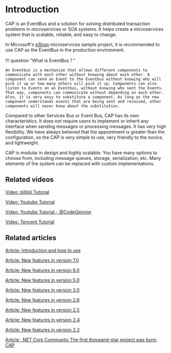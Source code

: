 # Introduction

CAP is an EventBus and a solution for solving distributed transaction problems in microservices or SOA systems. It helps create a microservices system that is scalable, reliable, and easy to change.

In Microsoft's [eShop](https://github.com/dotnet/eShop) microservices sample project, it is recommended to use CAP as the EventBus in the production environment.


!!! question "What is EventBus？"

    An Eventbus is a mechanism that allows different components to communicate with each other without knowing about each other. A component can send an Event to the Eventbus without knowing who will pick it up or how many others will pick it up. Components can also listen to Events on an Eventbus, without knowing who sent the Events. That way, components can communicate without depending on each other. Also, it is very easy to substitute a component. As long as the new component understands events that are being sent and received, other components will never know about the substitution.

Compared to other Services Bus or Event Bus, CAP has its own characteristics. It does not require users to implement or inherit any interface when sending messages or processing messages. It has very high flexibility. We have always believed that the appointment is greater than the configuration, so the CAP is very simple to use, very friendly to the novice, and lightweight.

CAP is modular in design and highly scalable. You have many options to choose from, including message queues, storage, serialization, etc. Many elements of the system can be replaced with custom implementations.

## Related videos

[Video: bilibili Tutorial](https://www.bilibili.com/video/av31582401/)

[Video: Youtube Tutorial](https://youtu.be/K1e4e0eddNE)

[Video: Youtube Tutorial - @CodeOpinion](https://www.youtube.com/watch?v=dnhPzILvgeo) 

[Video: Tencent Tutorial](https://www.cnblogs.com/savorboard/p/7243609.html)

## Related articles

[Article: Introduction and how to use](http://www.cnblogs.com/savorboard/p/cap.html)

[Article: New features in version 7.0](https://www.cnblogs.com/savorboard/p/cap-7-0.html)

[Article: New features in version 6.0](https://www.cnblogs.com/savorboard/p/cap-6-0.html)

[Article: New features in version 5.0](https://www.cnblogs.com/savorboard/p/cap-5-0.html)

[Article: New features in version 3.0](https://www.cnblogs.com/savorboard/p/cap-3-0.html)

[Article: New features in version 2.6](https://www.cnblogs.com/savorboard/p/cap-2-6.html)

[Article: New features in version 2.5](https://www.cnblogs.com/savorboard/p/cap-2-5.html)

[Article: New features in version 2.4](http://www.cnblogs.com/savorboard/p/cap-2-4.html)

[Article: New features in version 2.3](http://www.cnblogs.com/savorboard/p/cap-2-3.html)

[Article: .NET Core Community The first thousand-star project was born: CAP](https://www.cnblogs.com/forerunner/p/ncc-cap-with-over-thousand-stars.html)
